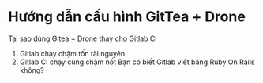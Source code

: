 # Hướng dẫn cấu hình GitTea + Drone

Tại sao dùng Gitea + Drone thay cho Gitlab CI
1. Gitlab chạy chậm tốn tài nguyên
2. Gitlab CI chạy cũng chậm nốt
Bạn có biết Gitlab viết bằng Ruby On Rails không?

